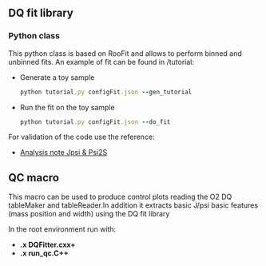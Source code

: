 ## DQ fit library
### Python class
This python class is based on RooFit and allows to perform binned and unbinned fits. An example of fit can be found in /tutorial:

- Generate a toy sample
  ```ruby
  python tutorial.py configFit.json --gen_tutorial
  ```
- Run the fit on the toy sample
  ```ruby
  python tutorial.py configFit.json --do_fit
  ```
For validation of the code use the reference:
- [Analysis note Jpsi & Psi2S](https://alice-notes.web.cern.ch/system/files/notes/analysis/1216/2022-10-26-AN_Psi2S_v3.pdf)

## QC macro
This macro can be used to produce control plots reading the O2 DQ tableMaker and tableReader.In addition it extracts basic J/psi
basic features (mass position and width) using the DQ fit library

In the root environment run with:
* **.x DQFitter.cxx+**
* **.x run_qc.C++**
